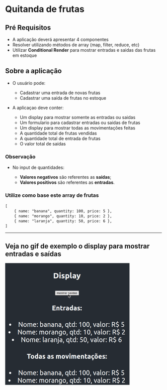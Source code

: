 # Quitanda de frutas

## Pré Requisitos

-   A aplicação deverá apresentar 4 componentes
-   Resolver utilizando métodos de array (map, filter, reduce, etc)
-   Utilizar **Conditional Render** para mostrar entradas e saidas das frutas em estoque

## Sobre a aplicação

-   O usuário pode:

    -   Cadastrar uma entrada de novas frutas
    -   Cadastrar uma saida de frutas no estoque

-   A aplicaçao deve conter:

    -   Um display para mostrar somente as entradas ou saidas
    -   Um formulario para cadastrar entradas ou saidas de frutas
    -   Um display para mostrar todas as movimentações feitas
    -   A quantidade total de frutas vendidas
    -   A quantidade total de entrada de frutas
    -   O valor total de saídas

### Observação

-   No input de quantidades:

    -   **Valores negativos** são referentes as **saídas**;
    -   **Valores positivos** são referentes as **entradas**.

### Utilize como base este array de frutas

```
[
    { name: "banana", quantity: 100, price: 5 },
    { name: "morango", quantity: 10, price: 2 },
    { name: "laranja", quantity: 50, price: 6 },
]
```

---

## Veja no gif de exemplo o display para mostrar entradas e saídas

<img src="./src/assets/conditional-render.gif" alt="conditional-render-exemplo" width="400px">
